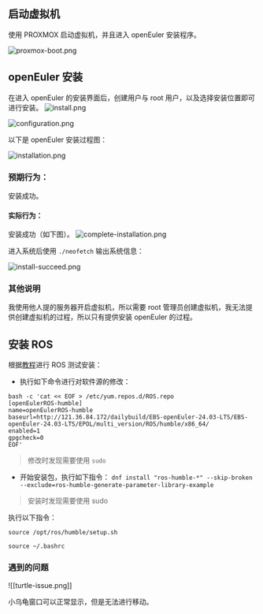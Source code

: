 ## 启动虚拟机

使用 PROXMOX 启动虚拟机，并且进入 openEuler 安装程序。

![proxmox-boot.png](../img/proxmox-boot.png)
## openEuler 安装

在进入 openEuler 的安装界面后，创建用户与 root 用户，以及选择安装位置即可进行安装。
![install.png](../img/install.png)

![configuration.png](../img/configuration.pn)

以下是 openEuler 安装过程图：

![installation.png](../img/installation.png)

### 预期行为：

安装成功。

#### 实际行为：

安装成功（如下图）。
![complete-installation.png](../img/complete-installation.png)

进入系统后使用 `./neofetch` 输出系统信息：

![install-succeed.png](../img/install-succeed.png)
### 其他说明

我使用他人提的服务器开启虚拟机，所以需要 root 管理员创建虚拟机，我无法提供创建虚拟机的过程，所以只有提供安装 openEuler 的过程。

## 安装 ROS

根据[教程](https://gitee.com/openeuler/ros/tree/master/user_doc/ROS-humble-oerv24.03-x86#/openeuler/ros/blob/master/user_doc/ROS-humble-oerv24.03-x86/logs/dnf_install.log)进行 ROS 测试安装：
- 执行如下命令进行对软件源的修改：
```log
bash -c 'cat << EOF > /etc/yum.repos.d/ROS.repo
[openEulerROS-humble]
name=openEulerROS-humble
baseurl=http://121.36.84.172/dailybuild/EBS-openEuler-24.03-LTS/EBS-openEuler-24.03-LTS/EPOL/multi_version/ROS/humble/x86_64/
enabled=1
gpgcheck=0
EOF'
```

> 修改时发现需要使用 `sudo`

- 开始安装包，执行如下指令：
`dnf install "ros-humble-*" --skip-broken --exclude=ros-humble-generate-parameter-library-example`

> 安装时发现需要使用 sudo

执行以下指令：

`source /opt/ros/humble/setup.sh`

`source ~/.bashrc`

### 遇到的问题

![[turtle-issue.png]]

小乌龟窗口可以正常显示，但是无法进行移动。
